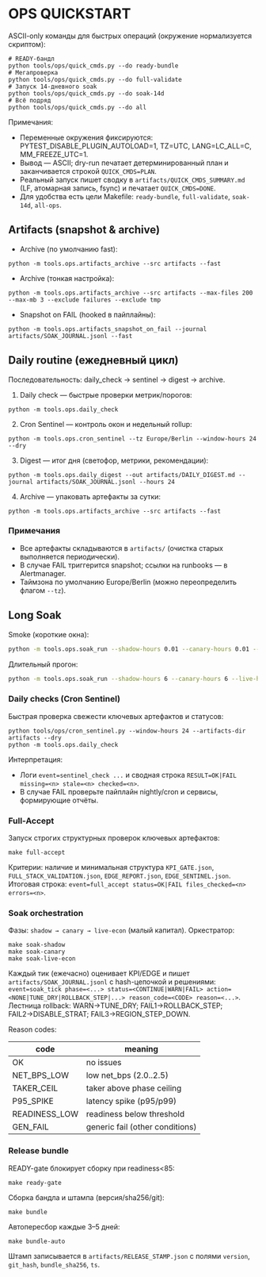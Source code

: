 # OPS QUICKSTART

ASCII-only команды для быстрых операций (окружение нормализуется скриптом):

```
# READY-бандл
python tools/ops/quick_cmds.py --do ready-bundle
# Мегапроверка
python tools/ops/quick_cmds.py --do full-validate
# Запуск 14-дневного soak
python tools/ops/quick_cmds.py --do soak-14d
# Всё подряд
python tools/ops/quick_cmds.py --do all
```

Примечания:
- Переменные окружения фиксируются: PYTEST_DISABLE_PLUGIN_AUTOLOAD=1, TZ=UTC, LANG=LC_ALL=C, MM_FREEZE_UTC=1.
- Вывод — ASCII; dry-run печатает детерминированный план и заканчивается строкой `QUICK_CMDS=PLAN`.
- Реальный запуск пишет сводку в `artifacts/QUICK_CMDS_SUMMARY.md` (LF, атомарная запись, fsync) и печатает `QUICK_CMDS=DONE`.
- Для удобства есть цели Makefile: `ready-bundle`, `full-validate`, `soak-14d`, `all-ops`.

## Artifacts (snapshot & archive)

- Archive (по умолчанию fast):

```
python -m tools.ops.artifacts_archive --src artifacts --fast
```

- Archive (тонкая настройка):

```
python -m tools.ops.artifacts_archive --src artifacts --max-files 200 --max-mb 3 --exclude failures --exclude tmp
```

- Snapshot on FAIL (hooked в пайплайны):

```
python -m tools.ops.artifacts_snapshot_on_fail --journal artifacts/SOAK_JOURNAL.jsonl --fast
```

## Daily routine (ежедневный цикл)
Последовательность: daily_check → sentinel → digest → archive.

1) Daily check — быстрые проверки метрик/порогов:

```
python -m tools.ops.daily_check
```

2) Cron Sentinel — контроль окон и недельный rollup:

```
python -m tools.ops.cron_sentinel --tz Europe/Berlin --window-hours 24 --dry
```

3) Digest — итог дня (светофор, метрики, рекомендации):

```
python -m tools.ops.daily_digest --out artifacts/DAILY_DIGEST.md --journal artifacts/SOAK_JOURNAL.jsonl --hours 24
```

4) Archive — упаковать артефакты за сутки:

```
python -m tools.ops.artifacts_archive --src artifacts --fast
```

### Примечания
- Все артефакты складываются в `artifacts/` (очистка старых выполняется периодически).
- В случае FAIL триггерится snapshot; ссылки на runbooks — в Alertmanager.
- Таймзона по умолчанию Europe/Berlin (можно переопределить флагом `--tz`).

## Long Soak
Smoke (короткие окна):

```bash
python -m tools.ops.soak_run --shadow-hours 0.01 --canary-hours 0.01 --live-hours 0.02 --tz Europe/Berlin --out artifacts/soak_reports/smoke.json
```

Длительный прогон:

```bash
python -m tools.ops.soak_run --shadow-hours 6 --canary-hours 6 --live-hours 12 --tz Europe/Berlin --out artifacts/soak_reports/$(date +%F).json
```

### Daily checks (Cron Sentinel)

Быстрая проверка свежести ключевых артефактов и статусов:

```
python tools/ops/cron_sentinel.py --window-hours 24 --artifacts-dir artifacts --dry
python -m tools.ops.daily_check
```

Интерпретация:
- Логи `event=sentinel_check ...` и сводная строка `RESULT=OK|FAIL missing=<n> stale=<n> checked=<n>`.
- В случае FAIL проверьте пайплайн nightly/cron и сервисы, формирующие отчёты.

### Full-Accept

Запуск строгих структурных проверок ключевых артефактов:

```
make full-accept
```

Критерии: наличие и минимальная структура `KPI_GATE.json`, `FULL_STACK_VALIDATION.json`, `EDGE_REPORT.json`, `EDGE_SENTINEL.json`.
Итоговая строка: `event=full_accept status=OK|FAIL files_checked=<n> errors=<n>`.

### Soak orchestration

Фазы: `shadow → canary → live-econ` (малый капитал). Оркестратор:

```
make soak-shadow
make soak-canary
make soak-live-econ
```

Каждый тик (ежечасно) оценивает KPI/EDGE и пишет `artifacts/SOAK_JOURNAL.jsonl` с hash-цепочкой и решениями:
`event=soak_tick phase=<...> status=<CONTINUE|WARN|FAIL> action=<NONE|TUNE_DRY|ROLLBACK_STEP|...> reason_code=<CODE> reason=<...>`.
Лестница rollback: WARN→TUNE_DRY; FAIL1→ROLLBACK_STEP; FAIL2→DISABLE_STRАТ; FAIL3→REGION_STEP_DOWN.

Reason codes:

| code | meaning |
|------|---------|
| OK | no issues |
| NET_BPS_LOW | low net_bps (2.0..2.5) |
| TAKER_CEIL | taker above phase ceiling |
| P95_SPIKE | latency spike (p95/p99) |
| READINESS_LOW | readiness below threshold |
| GEN_FAIL | generic fail (other conditions) |

### Release bundle

READY-gate блокирует сборку при readiness<85:

```
make ready-gate
```

Сборка бандла и штампа (версия/sha256/git):

```
make bundle
```

Автопересбор каждые 3–5 дней:

```
make bundle-auto
```

Штамп записывается в `artifacts/RELEASE_STAMP.json` с полями `version`, `git_hash`, `bundle_sha256`, `ts`.


